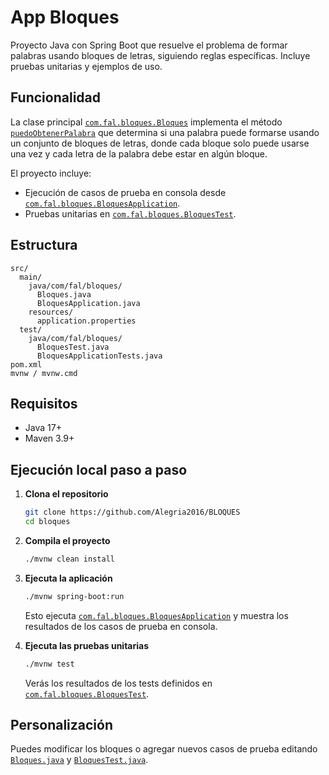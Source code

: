 # App Bloques

Proyecto Java con Spring Boot que resuelve el problema de formar palabras usando bloques de letras, siguiendo reglas específicas. Incluye pruebas unitarias y ejemplos de uso.

## Funcionalidad

La clase principal [`com.fal.bloques.Bloques`](src/main/java/com/fal/bloques/Bloques.java) implementa el método [`puedoObtenerPalabra`](src/main/java/com/fal/bloques/Bloques.java) que determina si una palabra puede formarse usando un conjunto de bloques de letras, donde cada bloque solo puede usarse una vez y cada letra de la palabra debe estar en algún bloque.

El proyecto incluye:
- Ejecución de casos de prueba en consola desde [`com.fal.bloques.BloquesApplication`](src/main/java/com/fal/bloques/BloquesApplication.java).
- Pruebas unitarias en [`com.fal.bloques.BloquesTest`](src/test/java/com/fal/bloques/BloquesTest.java).

## Estructura

```
src/
  main/
    java/com/fal/bloques/
      Bloques.java
      BloquesApplication.java
    resources/
      application.properties
  test/
    java/com/fal/bloques/
      BloquesTest.java
      BloquesApplicationTests.java
pom.xml
mvnw / mvnw.cmd
```

## Requisitos

- Java 17+
- Maven 3.9+

## Ejecución local paso a paso

1. **Clona el repositorio**
   ```sh
   git clone https://github.com/Alegria2016/BLOQUES
   cd bloques
   ```

2. **Compila el proyecto**
   ```sh
   ./mvnw clean install
   ```

3. **Ejecuta la aplicación**
   ```sh
   ./mvnw spring-boot:run
   ```
   Esto ejecuta [`com.fal.bloques.BloquesApplication`](src/main/java/com/fal/bloques/BloquesApplication.java) y muestra los resultados de los casos de prueba en consola.

4. **Ejecuta las pruebas unitarias**
   ```sh
   ./mvnw test
   ```
   Verás los resultados de los tests definidos en [`com.fal.bloques.BloquesTest`](src/test/java/com/fal/bloques/BloquesTest.java).

## Personalización

Puedes modificar los bloques o agregar nuevos casos de prueba editando [`Bloques.java`](src/main/java/com/fal/bloques/Bloques.java) y [`BloquesTest.java`](src/test/java/com/fal/bloques/BloquesTest.java).

##
